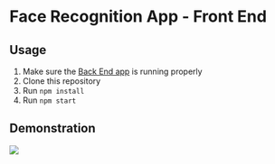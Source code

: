 # Face Recognition App - Front End

## Usage

1. Make sure the  [Back End app](https://github.com/ChansooKim316/fd-backend/edit/main/README.md) is running properly
2. Clone this repository
3. Run ```npm install```
4. Run ```npm start```

## Demonstration

![](./demo_readme.gif)
